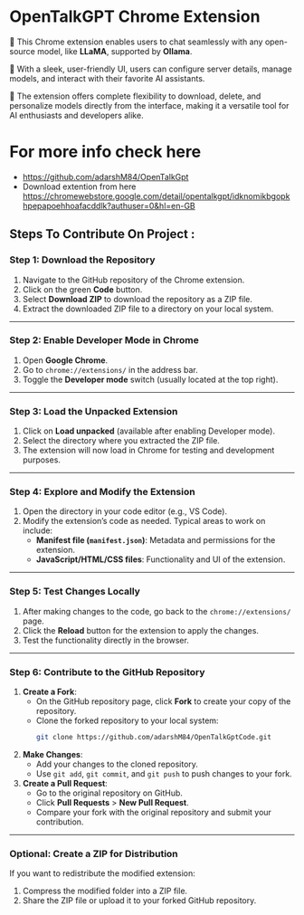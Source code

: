 # OpenTalkGPT Chrome Extension

🌟 This Chrome extension enables users to chat seamlessly with any open-source model, like **LLaMA**, supported by **Ollama**.

🚀 With a sleek, user-friendly UI, users can configure server details, manage models, and interact with their favorite AI assistants.

🎯 The extension offers complete flexibility to download, delete, and personalize models directly from the interface, making it a versatile tool for AI enthusiasts and developers alike.

# For more info check here
- https://github.com/adarshM84/OpenTalkGpt
- Download extention from here https://chromewebstore.google.com/detail/opentalkgpt/idknomikbgopkhpepapoehhoafacddlk?authuser=0&hl=en-GB


## Steps To Contribute On Project :

### **Step 1: Download the Repository**
1. Navigate to the GitHub repository of the Chrome extension.
2. Click on the green **Code** button.
3. Select **Download ZIP** to download the repository as a ZIP file.
4. Extract the downloaded ZIP file to a directory on your local system.

---

### **Step 2: Enable Developer Mode in Chrome**
1. Open **Google Chrome**.
2. Go to `chrome://extensions/` in the address bar.
3. Toggle the **Developer mode** switch (usually located at the top right).

---

### **Step 3: Load the Unpacked Extension**
1. Click on **Load unpacked** (available after enabling Developer mode).
2. Select the directory where you extracted the ZIP file.
3. The extension will now load in Chrome for testing and development purposes.

---

### **Step 4: Explore and Modify the Extension**
1. Open the directory in your code editor (e.g., VS Code).
2. Modify the extension’s code as needed. Typical areas to work on include:
   - **Manifest file (`manifest.json`)**: Metadata and permissions for the extension.
   - **JavaScript/HTML/CSS files**: Functionality and UI of the extension.

---

### **Step 5: Test Changes Locally**
1. After making changes to the code, go back to the `chrome://extensions/` page.
2. Click the **Reload** button for the extension to apply the changes.
3. Test the functionality directly in the browser.

---

### **Step 6: Contribute to the GitHub Repository**
1. **Create a Fork**:
   - On the GitHub repository page, click **Fork** to create your copy of the repository.
   - Clone the forked repository to your local system:
     ```bash
     git clone https://github.com/adarshM84/OpenTalkGptCode.git
     ```
2. **Make Changes**:
   - Add your changes to the cloned repository.
   - Use `git add`, `git commit`, and `git push` to push changes to your fork.
3. **Create a Pull Request**:
   - Go to the original repository on GitHub.
   - Click **Pull Requests** > **New Pull Request**.
   - Compare your fork with the original repository and submit your contribution.

---

### **Optional: Create a ZIP for Distribution**
If you want to redistribute the modified extension:
1. Compress the modified folder into a ZIP file.
2. Share the ZIP file or upload it to your forked GitHub repository.
